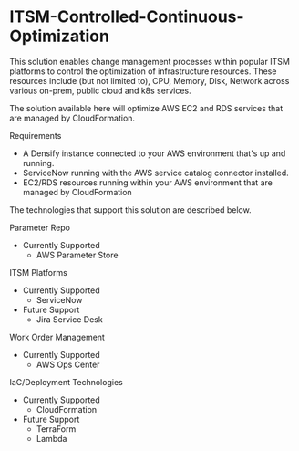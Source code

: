 # ITSM-Controlled-Continuous-Optimization
This solution enables change management processes within popular ITSM platforms to control the optimization of infrastructure resources.  These resources include (but not limited to), CPU, Memory, Disk, Network across various on-prem, public cloud and k8s services.  

The solution available here will optimize AWS EC2 and RDS services that are managed by CloudFormation.

Requirements
- A Densify instance connected to your AWS environment that's up and running.
- ServiceNow running with the AWS service catalog connector installed.  
- EC2/RDS resources running within your AWS environment that are managed by CloudFormation

The technologies that support this solution are described below.

Parameter Repo
- Currently Supported
  - AWS Parameter Store
 
ITSM Platforms
- Currently Supported
  - ServiceNow
- Future Support
  - Jira Service Desk

Work Order Management
- Currently Supported
  - AWS Ops Center
  
IaC/Deployment Technologies
- Currently Supported
  - CloudFormation
- Future Support
  - TerraForm
  - Lambda
